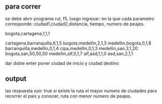## para correr
se debe abrir programa rut, f5, luego ingresar:
en la que cada parametro corresponde:
ciudad1,ciudad2,distancia, tiempo, numero de peajes.

bogota,cartagena,1,1,1

cartagena,barranquilla,6,1,5
bogota,medellin,2,1,3
medellin,bogota,0,1,8
barranquilla,medellin,0,1,4
cipa,medellin,0,1,3
medellin,san,3,1,20
bogota,san,50,50,50
medellin,alf,0,1,7
alf,asd,1,1,0
asd,san,2,1,1

dar doble enter
poner ciudad de inicio y ciudad destino

## output
las respuesta son:
true si existe la ruta
el mayor numero de ciudades para recorrer el pais y conocer,
ruta con menor numero de peajes.


